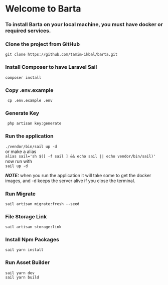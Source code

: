 # Welcome to Barta

### To install Barta on your local machine, you must have docker or required services. 

### Clone the project from GitHub
``` git clone https://github.com/tamim-ikbal/barta.git ```

### Install Composer to have Laravel Sail
``` composer install ```

### Copy .env.example
``` cp .env.example .env```

### Generate Key
``` php artisan key:generate```

### Run the application
``` ./vendor/bin/sail up -d ``` <br>
or make a alias<br>
```alias sail='sh $([ -f sail ] && echo sail || echo vendor/bin/sail)'```<br>
now run with<br>
```sail up -d```

**_NOTE:_** when you run the application it will take some to get the docker images, and -d keeps the server alive if you close the terminal.

### Run Migrate
```sail artisan migrate:fresh --seed```

### File Storage Link
```sail artisan storage:link```

### Install Npm Packages
```sail yarn install```

### Run Asset Builder
```sail yarn dev```<br>
```sail yarn build```


